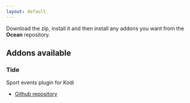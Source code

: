 ```yaml
---
layout: default
---
```


Download the zip, install it and then install any addons you want from
the **Ocean** repository.

## Addons available
### Tide
Sport events plugin for Kodi
- [Github repository](https://github.com/Adorable-Creechie/tide)

